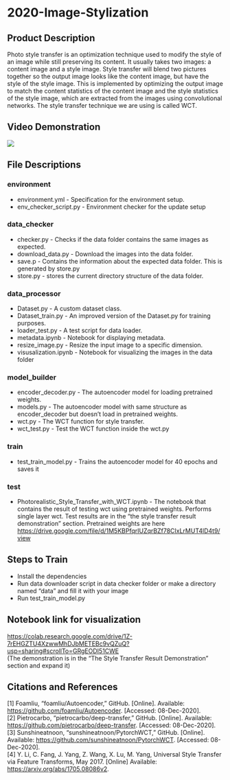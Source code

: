 # 2020-Image-Stylization # 
## Product Description
Photo style transfer is an optimization technique used to modify the style of an image while still preserving its content. It usually takes two images: a content image and a style image. Style transfer will blend two pictures together so the output image looks like the content image, but have the style of the style image.
This is implemented by optimizing the output image to match the content statistics of the content image and the style statistics of the style image, which are extracted from the images using convolutional networks.
The style transfer technique we are using is called WCT.<br>

## Video Demonstration
[![](http://img.youtube.com/vi/RUvS-EWYrbw/0.jpg)](http://www.youtube.com/watch?v=RUvS-EWYrbw "wct")

## File Descriptions

### environment
- environment.yml - Specification for the environment setup.
- env_checker_script.py - Environment checker for the update setup

### data_checker
- checker.py - Checks if the data folder contains the same images as expected.
- download_data.py - Download the images into the data folder.
- save.p - Contains the information about the expected data folder. This is generated by store.py
- store.py - stores the current directory structure of the data folder.


### data_processor
- Dataset.py - A custom dataset class.
- Dataset_train.py - An improved version of the Dataset.py for training purposes. 
- loader_test.py - A test script for data loader.
- metadata.ipynb - Notebook for displaying metadata.
- resize_image.py - Resize the input image to a specific dimension.
- visusalization.ipynb - Notebook for visualizing the images in the data folder

### model_builder
- encoder_decoder.py - The autoencoder model for loading pretrained weights.
- models.py - The autoencoder model with same structure as encoder_decoder but doesn’t load in pretrained weights.
- wct.py - The WCT function for style transfer.
- wct_test.py - Test the WCT function inside the wct.py

### train
- test_train_model.py - Trains the autoencoder model for 40 epochs and saves it

### test
- Photorealistic_Style_Transfer_with_WCT.ipynb - The notebook that contains the result of testing wct using pretrained weights. Performs single layer wct. Test results are in the “the style transfer result demonstration” section. Pretrained weights are here https://drive.google.com/file/d/1M5KBPfqrIUZqrBZf78CIxLrMUT4lD4t9/view 


## Steps to Train
* Install the dependencies
* Run data downloader script in data checker folder or make a directory named “data” and fill it with your image
* Run test_train_model.py

## Notebook link for visualization
https://colab.research.google.com/drive/1Z-7rEHGZTU4XzwwMhDJbMETEBc9vQZuQ?usp=sharing#scrollTo=GRgEODI51CWE <br>
(The demonstration is in the “The Style Transfer Result Demonstration” section and expand it)

## Citations and References
[1] Foamliu, “foamliu/Autoencoder,” GitHub. [Online]. Available: https://github.com/foamliu/Autoencoder. [Accessed: 08-Dec-2020]. <br>
[2] Pietrocarbo, “pietrocarbo/deep-transfer,” GitHub. [Online]. Available: https://github.com/pietrocarbo/deep-transfer. [Accessed: 08-Dec-2020]. <br>
[3] Sunshineatnoon, “sunshineatnoon/PytorchWCT,” GitHub. [Online]. Available: https://github.com/sunshineatnoon/PytorchWCT. [Accessed: 08-Dec-2020]. <br>
[4] Y. Li, C. Fang, J. Yang, Z. Wang, X. Lu, M. Yang, Universal Style Transfer via Feature Transforms, May 2017. [Online] Available: https://arxiv.org/abs/1705.08086v2.
 
 
 
